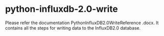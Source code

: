 # python-influxdb-2.0-write
Please refer the documentation PythonInfluxDB2.0WriteReference .docx. It contains all the steps for writing data to the InfluxDB2.0 database.
